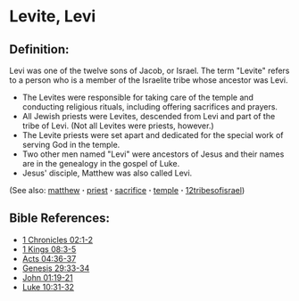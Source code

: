 # Levite, Levi #

## Definition: ##

Levi was one of the twelve sons of Jacob, or Israel. The term "Levite" refers to a person who is a member of the Israelite tribe whose ancestor was Levi. 

* The Levites were responsible for taking care of the temple and conducting religious rituals, including offering sacrifices and prayers.
* All Jewish priests were Levites, descended from Levi and part of the tribe of Levi. (Not all Levites were priests, however.)
* The Levite priests were set apart and dedicated for the special work of serving God in the temple.
* Two other men named "Levi" were ancestors of Jesus and their names are in the genealogy in the gospel of Luke.
* Jesus' disciple, Matthew was also called Levi.

(See also: [matthew](../other/matthew.md) **·** [priest](../kt/priest.md) **·** [sacrifice](../other/sacrifice.md) **·** [temple](../kt/temple.md) **·** [12tribesofisrael](../other/12tribesofisrael.md))

## Bible References: ##

* [1 Chronicles 02:1-2](https://door43.org/en/bible/notes/1ch/02/01)
* [1 Kings 08:3-5](https://door43.org/en/bible/notes/1ki/08/03)
* [Acts 04:36-37](https://door43.org/en/bible/notes/act/04/36)
* [Genesis 29:33-34](https://door43.org/en/bible/notes/gen/29/33)
* [John 01:19-21](https://door43.org/en/bible/notes/jhn/01/19)
* [Luke 10:31-32](https://door43.org/en/bible/notes/luk/10/31)

